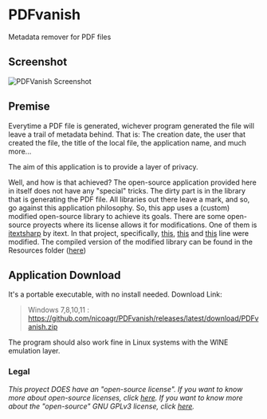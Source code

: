 # PDFvanish
Metadata remover for PDF files
## Screenshot
![PDFVanish Screenshot](https://i.imgur.com/RkfW4RR.png)
## Premise
Everytime a PDF file is generated, wichever program generated the file will leave a trail of metadata behind. That is: The creation date, the user that created the file, the title of the local file, the application name, and much more...

The aim of this application is to provide a layer of privacy.

Well, and how is that achieved? The open-source application provided here in itself does not have any "special" tricks. The dirty part is in the library that is generating the PDF file. All libraries out there leave a mark, and so, go against this application philosophy. So, this app uses a (custom) modified open-source library to achieve its goals. There are some open-source proyects where its license allows it for modifications. One of them is [itextsharp](https://github.com/itext/itextsharp/) by itext. In that project, specifically, [this](https://github.com/itext/itextsharp/blob/633699c65df566d9cde1c6013d9739f595498c88/src/core/iTextSharp/text/pdf/PdfDocument.cs#L162), [this](https://github.com/itext/itextsharp/blob/633699c65df566d9cde1c6013d9739f595498c88/src/core/iTextSharp/text/pdf/PdfDocument.cs#L172) and [this](https://github.com/itext/itextsharp/blob/633699c65df566d9cde1c6013d9739f595498c88/src/core/iTextSharp/text/pdf/PdfDocument.cs#L173) line were modified. The compiled version of the modified library can be found in the Resources folder ([here](https://github.com/nicoagr/PDFvanish/blob/master/PDFvanish/Resources/itextsharp.dll))
## Application Download
It's a portable executable, with no install needed. Download Link:
> Windows 7,8,10,11 : https://github.com/nicoagr/PDFvanish/releases/latest/download/PDFvanish.zip

The program should also work fine in Linux systems with the WINE emulation layer.
### Legal
*This proyect DOES have an "open-source license". If you want to know more about open-source licenses, click [here](https://opensource.org/faq). If you want to know more about the "open-source" GNU GPLv3  license, click [here](https://choosealicense.com/licenses/gpl-3.0/).*
